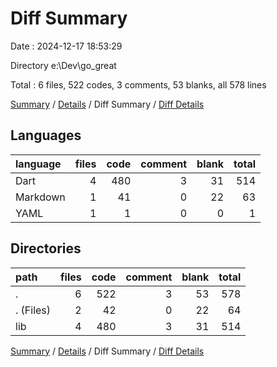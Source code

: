 # Diff Summary

Date : 2024-12-17 18:53:29

Directory e:\\Dev\\go_great

Total : 6 files,  522 codes, 3 comments, 53 blanks, all 578 lines

[Summary](results.md) / [Details](details.md) / Diff Summary / [Diff Details](diff-details.md)

## Languages
| language | files | code | comment | blank | total |
| :--- | ---: | ---: | ---: | ---: | ---: |
| Dart | 4 | 480 | 3 | 31 | 514 |
| Markdown | 1 | 41 | 0 | 22 | 63 |
| YAML | 1 | 1 | 0 | 0 | 1 |

## Directories
| path | files | code | comment | blank | total |
| :--- | ---: | ---: | ---: | ---: | ---: |
| . | 6 | 522 | 3 | 53 | 578 |
| . (Files) | 2 | 42 | 0 | 22 | 64 |
| lib | 4 | 480 | 3 | 31 | 514 |

[Summary](results.md) / [Details](details.md) / Diff Summary / [Diff Details](diff-details.md)